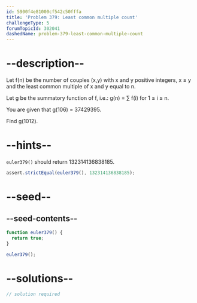 ```yaml
---
id: 5900f4e81000cf542c50fffa
title: 'Problem 379: Least common multiple count'
challengeType: 5
forumTopicId: 302041
dashedName: problem-379-least-common-multiple-count
---
```


# --description--

Let f(n) be the number of couples (x,y) with x and y positive integers, x ≤ y and the least common multiple of x and y equal to n.

Let g be the summatory function of f, i.e.: g(n) = ∑ f(i) for 1 ≤ i ≤ n.

You are given that g(106) = 37429395.

Find g(1012).

# --hints--

`euler379()` should return 132314136838185.

```js
assert.strictEqual(euler379(), 132314136838185);
```

# --seed--

## --seed-contents--

```js
function euler379() {
  return true;
}

euler379();
```

# --solutions--

```js
// solution required
```
